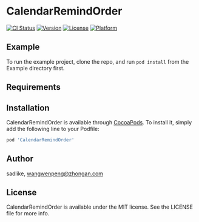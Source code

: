 # CalendarRemindOrder

[![CI Status](https://img.shields.io/travis/sadlike/CalendarRemindOrder.svg?style=flat)](https://travis-ci.org/sadlike/CalendarRemindOrder)
[![Version](https://img.shields.io/cocoapods/v/CalendarRemindOrder.svg?style=flat)](https://cocoapods.org/pods/CalendarRemindOrder)
[![License](https://img.shields.io/cocoapods/l/CalendarRemindOrder.svg?style=flat)](https://cocoapods.org/pods/CalendarRemindOrder)
[![Platform](https://img.shields.io/cocoapods/p/CalendarRemindOrder.svg?style=flat)](https://cocoapods.org/pods/CalendarRemindOrder)

## Example

To run the example project, clone the repo, and run `pod install` from the Example directory first.

## Requirements

## Installation

CalendarRemindOrder is available through [CocoaPods](https://cocoapods.org). To install
it, simply add the following line to your Podfile:

```ruby
pod 'CalendarRemindOrder'
```

## Author

sadlike, wangwenpeng@zhongan.com

## License

CalendarRemindOrder is available under the MIT license. See the LICENSE file for more info.
